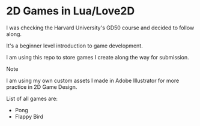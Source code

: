 # 2D Games in Lua/Love2D
I was checking the Harvard University's GD50 course and decided to follow along.

It's a beginner level introduction to game development.

I am using this repo to store games I create along the way for submission.

> [!NOTE]
> I am using my own custom assets I made in Adobe Illustrator for more practice in 2D Game Design.

List of all games are:
- Pong
- Flappy Bird
